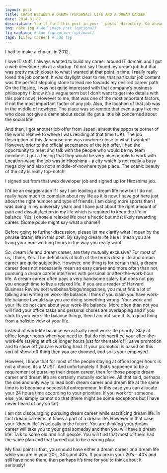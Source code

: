 ```yaml
---
layout: post
title: CHASM BETWEEN A DREAM (PERSONAL) LIFE AND A DREAM CAREER
date: 2014-01-07 
description: You’ll find this post in your `_posts` directory. Go ahead and edit it and re-build the site to see your changes. # Add post description (optional)
img: note.jpg # Add image post (optional)
fig-caption: # Add figcaption (optional)
tags: [Life, Career] # add tag
---
```

I had to make a choice, in 2012.

I love IT stuff. I always wanted to build my career around IT domain and I got a web developer job at a startup. I’d not say I found my dream job but that was pretty much closer to what I wanted at that point in time. I really really loved the job content. It was daylight clear to me, that particular job content was the perfect stepping stone to lead me towards my desired career path. On the flipside, I was not quite impressed with that company’s business philosophy (I know it’s a vague term but I don’t want to get into details with this point now). However to me, that was one of the most important factors, if not the most important factor of any job. Also, the location of that job was in the middle of nowhere. The place was so remote that even a guy like me who does not give a damn about social life got a little bit concerned about the social life!

And then, I got another job offer from Japan, almost the opposite corner of the world relative to where I was residing at that time (UK). The job description of this Japanese one was nowhere close to what I wanted! However, prior to the official acceptance of the job offer, I had the opportunity to meet and talk with the people who would be my team members. I got a feeling that they would be very nice people to work with. Location-wise, the job was in Hiroshima – a city which is not really a busy mega city and also not a middle-of-nowhere type place. The scenic beauty of the city is really top-notch!

I signed out from that web developer job and signed up for Hiroshima job.

It’d be an exaggeration if I say I am leading a dream life now but I do not really have much to complain about my life as it is now. I have got here just about the right number and type of friends, I am doing more sports than I was doing in my university years and I have just about the right amount of pain and dissatisfaction in my life which is required to keep the life in balance. Yes, I chose a relaxed life over a hectic but most likely rewarding career. (Some pople might say what a shame!)

Before going to further discussion, please let me clarify what I mean by the phrase dream life in this post. By saying dream life here I mean you are living your non-working hours in the way you really want.

So, dream life and dream career, are they mutually exclusive? For most of us, I think, Yes. The definitions of both of the terms dream life and dream career are quite subjective. However, one thing is for certain that, a dream career does not necessarily mean an easy career and more often than not, pursuing a dream career interferes with personal or after-the-work-hour life. A dream career often pays a very handsome salary but does not pay you enough time to live a relaxed life. If you are a reader of Harvard Business Review sort websites/blogs/magazines, you must find a lot of talking and writing on work-life balance. I think if you claim you have work-life balance I would say you are doing something wrong. Your work and your life do not care about your work-life balance. More often than not you will find your office tasks and personal chores are overlapping and if you stick to your work-life balance thingy, then I am not sure if its a good thing from a holistic view of your life.

Instead of work-life balance we actually need work-life priority. Stay at office longer hours when you need to. But do not sacrifice your after-the-work-life staying at office longer hours just for the sake of illusive promotion and to show off you are working hard. If your promotion is based on this sort of show-off thing then you are doomed, and so is your employer!

However, I know that for most of the people staying at office longer hours is not a choice, its a MUST. And unfortunately if that’s happened to be a requirement of pursuing their dream career, then for those people dream career and dream life are certainly mutually exclusive. All that said, perhaps the one and only way to lead both dream career and dream life at the same time is to become a successful entrepreneur. In this case you can allocate your 24 hours time according to your priorities. If you work for someone else, you simply cannot do that (there might be some exceptions but I have never heard of any so far).

I am not discouraging pursuing dream career while sacrificing dream life. In fact dream career is at times a part of a dream life. However in that case your “dream life” is actually in the future. You are thinking your dream career will take you to your goal someday and then you will have a dream life. Talk to some old and rich people. You will find that most of them had the same plan and that turned out to be a wrong plan.

My final point is that, you should have either a dream career or a dream life while you are in your 20’s, 30’s and 40’s. If you are in your 20’s – 40’s and still have none them, then perhaps it’s time for you to think about it seriously!